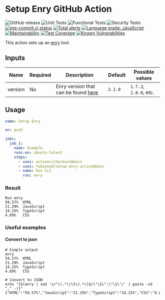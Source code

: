 # Setup Enry GitHub Action

![GitHub release](https://img.shields.io/github/v/release/fabasoad/setup-enry-action?include_prereleases) ![Unit Tests](https://github.com/fabasoad/setup-enry-action/workflows/Unit%20Tests/badge.svg) ![Functional Tests](https://github.com/fabasoad/setup-enry-action/workflows/Functional%20Tests/badge.svg) ![Security Tests](https://github.com/fabasoad/setup-enry-action/workflows/Security%20Tests/badge.svg) [![pre-commit.ci status](https://results.pre-commit.ci/badge/github/fabasoad/setup-enry-action/main.svg)](https://results.pre-commit.ci/latest/github/fabasoad/setup-enry-action/main) [![Total alerts](https://img.shields.io/lgtm/alerts/g/fabasoad/setup-enry-action.svg?logo=lgtm&logoWidth=18)](https://lgtm.com/projects/g/fabasoad/setup-enry-action/alerts/) [![Language grade: JavaScript](https://img.shields.io/lgtm/grade/javascript/g/fabasoad/setup-enry-action.svg?logo=lgtm&logoWidth=18)](https://lgtm.com/projects/g/fabasoad/setup-enry-action/context:javascript) [![Maintainability](https://api.codeclimate.com/v1/badges/f3a3f3a8d855a5a5b7dc/maintainability)](https://codeclimate.com/github/fabasoad/setup-enry-action/maintainability) [![Test Coverage](https://api.codeclimate.com/v1/badges/f3a3f3a8d855a5a5b7dc/test_coverage)](https://codeclimate.com/github/fabasoad/setup-enry-action/test_coverage) [![Known Vulnerabilities](https://snyk.io/test/github/fabasoad/setup-enry-action/badge.svg?targetFile=package.json)](https://snyk.io/test/github/fabasoad/setup-enry-action?targetFile=package.json)

This action sets up an [enry](https://github.com/src-d/enry) tool.

## Inputs

| Name    | Required | Description                                                                   | Default | Possible values        |
|---------|----------|-------------------------------------------------------------------------------|---------|------------------------|
| version | No       | Enry version that can be found [here](https://github.com/src-d/enry/releases) | `2.1.0` | `1.7.3`, `2.0.0`, etc. |

## Usage

```yaml
name: Setup Enry

on: push

jobs:
  job_1:
    name: Example
    runs-on: ubuntu-latest
    steps:
      - uses: actions/checkout@main
      - uses: fabasoad/setup-enry-action@main
      - name: Run CLI
        run: enry
```

### Result

```shell
Run enry
59.57%  HTML
21.29%  JavaScript
14.25%  TypeScript
4.89%   CSS
```

### Useful examples

#### Convert to json

```shell
# Simple output
enry
59.57%  HTML
21.29%  JavaScript
14.25%  TypeScript
4.89%   CSS

# Convert to JSON
echo "{$(enry | sed 's/^\(.*\)\t\(.*\)$/\"\2\":\"\1\"/' | paste -sd "," -)}"
{"HTML":"59.57%","JavaScript":"21.29%","TypeScript":"14.25%","CSS":"4.89%"}
```
